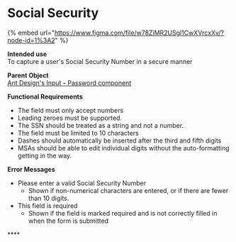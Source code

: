 # Social Security

{% embed url="https://www.figma.com/file/w78ZiMR2USgl1CwXVrcxXv/?node-id=1%3A2" %}

**Intended use**  
To capture a user's Social Security Number in a secure manner

**Parent Object**  
[Ant Design's Input **-** Password component](https://ant.design/components/input/)

**Functional Requirements**

* The field must only accept numbers
* Leading zeroes must be supported.
* The SSN should be treated as a string and not a number.
* The field must be limited to 10 characters
* Dashes should automatically be inserted after the third and fifth digits
* MSAs should be able to edit individual digits without the auto-formatting getting in the way.

**Error Messages**

* Please enter a valid Social Security Number
  * Shown if non-numerical characters are entered, or if there are fewer than 10 digits.
* This field is required
  * Shown if the field is marked required and is not correctly filled in when the form is submitted

\*\*\*\*

